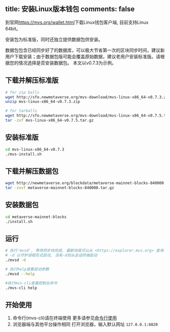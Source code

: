 title: 安装Linux版本钱包
comments: false
---

到官网<https://mvs.org/wallet.html>下载Linux钱包客户端, 目前支持Linux 64bit。

安装包为标准版，同时还独立提供数据包供安装。

数据包包含已经同步好了的数据库，可以极大节省第一次的区块同步时间，建议新用户下载安装；由于数据包版可能会覆盖原始数据，建议老用户安装标准版。请根据您的情况选择是否安装数据包。
本文以v0.7.3为示例。

## 下载并解压标准版
```bash
# for zip balls
wget http://sfo.newmetaverse.org/mvs-download/mvs-linux-x86_64-v0.7.3.zip
unzip mvs-linux-x86_64-v0.7.3.zip
```
```bash
# for tarballs
wget http://sfo.newmetaverse.org/mvs-download/mvs-linux-x86_64-v0.7.5.tar.gz
tar -zxf mvs-linux-x86_64-v0.7.5.tar.gz
```
## 安装标准版
```bash
cd mvs-linux-x86_64-v0.7.3
./mvs-install.sh
```

## 下载并解压数据包
```bash
wget http://newmetaverse.org/blockdata/metaverse-mainnet-blocks-840000.tar.gz
tar -zxvf metaverse-mainnet-blocks-840000.tar.gz
```
## 安装数据包
```bash
cd metaverse-mainnet-blocks
./install.sh
```

## 运行
```bash
# 执行'mvsd', 等待同步块完成, 最新块高可以从 <https://explorer.mvs.org> 查询
# -d 以守护进程形式启动, 没有-d则从会话终端启动
./mvsd -d

# 执行help查看启动参数
./mvsd --help

#执行mvs-cli查看控制台命令
./mvs-cli help
```

## 开始使用
1. 命令行(mvs-cli)请在终端使用
    更多请参见[命令行使用](command-line.html#mvs-cli-usage)
2. 浏览器端与其他平台操作相同
    打开浏览器，输入默认网址 `127.0.0.1:8820`
